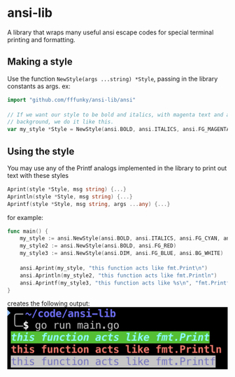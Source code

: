 # ansi-lib

A library that wraps many useful ansi escape codes for special terminal printing and formatting.

## Making a style

Use the function `NewStyle(args ...string) *Style`, passing in the library constants as args.
ex:
```go
import "github.com/fffunky/ansi-lib/ansi"

// If we want our style to be bold and italics, with magenta text and a yellow
// background, we do it like this.
var my_style *Style = NewStyle(ansi.BOLD, ansi.ITALICS, ansi.FG_MAGENTA, ansi.BG_YELLOW)
```

## Using the style

You may use any of the Printf analogs implemented in the library to print out text with these styles
```go
Aprint(style *Style, msg string) {...}
Aprintln(style *Style, msg string) {...}
Aprintf(style *Style, msg string, args ...any) {...}
```

for example:
```go
func main() {
	my_style := ansi.NewStyle(ansi.BOLD, ansi.ITALICS, ansi.FG_CYAN, ansi.BG_GREEN)
	my_style2 := ansi.NewStyle(ansi.BOLD, ansi.FG_RED)
	my_style3 := ansi.NewStyle(ansi.DIM, ansi.FG_BLUE, ansi.BG_WHITE)

	ansi.Aprint(my_style, "this function acts like fmt.Print\n")
	ansi.Aprintln(my_style2, "this function acts like fmt.Println")
	ansi.Aprintf(my_style3, "this function acts like %s\n", "fmt.Printf")
}
```
creates the following output:
![Aprint, Aprintln, Aprintf examples implemented with 3 different styles](/images/aprint_example.png)
